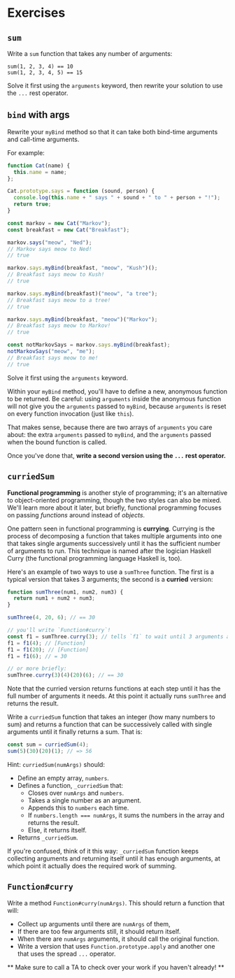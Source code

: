 # Exercises

## `sum`

Write a `sum` function that takes any number of arguments:

    sum(1, 2, 3, 4) == 10
    sum(1, 2, 3, 4, 5) == 15

Solve it first using the `arguments` keyword, then rewrite your solution to use the `...` rest operator.

## `bind` with args

Rewrite your `myBind` method so that it can take both bind-time arguments and call-time arguments.

For example:

```javascript
function Cat(name) {
  this.name = name;
};

Cat.prototype.says = function (sound, person) {
  console.log(this.name + " says " + sound + " to " + person + "!");
  return true;
}

const markov = new Cat("Markov");
const breakfast = new Cat("Breakfast");

markov.says("meow", "Ned");
// Markov says meow to Ned!
// true

markov.says.myBind(breakfast, "meow", "Kush")();
// Breakfast says meow to Kush!
// true

markov.says.myBind(breakfast)("meow", "a tree");
// Breakfast says meow to a tree!
// true

markov.says.myBind(breakfast, "meow")("Markov");
// Breakfast says meow to Markov!
// true

const notMarkovSays = markov.says.myBind(breakfast);
notMarkovSays("meow", "me");
// Breakfast says meow to me!
// true

```

Solve it first using the `arguments` keyword.

Within your `myBind` method, you'll have to define a new, anonymous
function to be returned. Be careful: using `arguments` inside the
anonymous function will not give you the `arguments` passed to
`myBind`, because `arguments` is reset on every function invocation
(just like `this`).

That makes sense, because there are two arrays of `arguments` you care
about: the extra `arguments` passed to `myBind`, and the `arguments`
passed when the bound function is called.

Once you've done that, **write a second version using the `...` rest operator.**

## `curriedSum`

**Functional programming** is another style of programming; it's an
alternative to object-oriented programming, though the two styles can
also be mixed. We'll learn more about it later, but briefly,
functional programming focuses on passing *functions* around instead of
*objects*.

One pattern seen in functional programming is **currying**. Currying
is the process of decomposing a function that takes multiple arguments
into one that takes single arguments successively until it has the
sufficient number of arguments to run. This technique is named after
the logician Haskell Curry (the functional programming language
Haskell is, too).

Here's an example of two ways to use a `sumThree` function. The first
is a typical version that takes 3 arguments; the second is a
**curried** version:

```javascript
function sumThree(num1, num2, num3) {
  return num1 + num2 + num3;
}

sumThree(4, 20, 6); // == 30

// you'll write `Function#curry`!
const f1 = sumThree.curry(3); // tells `f1` to wait until 3 arguments are given before running `sumThree`
f1 = f1(4); // [Function]
f1 = f1(20); // [Function]
f1 = f1(6); // = 30

// or more briefly:
sumThree.curry(3)(4)(20)(6); // == 30
```

Note that the curried version returns functions at each step until it
has the full number of arguments it needs. At this point it actually
runs `sumThree` and returns the result.

Write a `curriedSum` function that takes an integer (how many numbers to sum) and returns a function that can be successively called with single arguments until it finally returns a sum. That is:

```javascript
const sum = curriedSum(4);
sum(5)(30)(20)(1); // => 56
```

Hint: `curriedSum(numArgs)` should:

* Define an empty array, `numbers`.
* Defines a function, `_curriedSum` that:
    * Closes over `numArgs` and `numbers`.
    * Takes a single number as an argument.
    * Appends this to `numbers` each time.
    * If `numbers.length === numArgs`, it sums the numbers in the array
      and returns the result.
    * Else, it returns itself.
* Returns `_curriedSum`.

If you're confused, think of it this way: `_curriedSum` function keeps collecting arguments and returning itself until it has enough arguments, at which point it actually does the required work of summing.

## `Function#curry`

Write a method `Function#curry(numArgs)`. This should return a function that will:

* Collect up arguments until there are `numArgs` of them,
* If there are too few arguments still, it should return itself.
* When there are `numArgs` arguments, it should call the original function. 
* Write a version that uses `Function.prototype.apply` and another one that uses the spread `...` operator.

** Make sure to call a TA to check over your work if you haven't already! **

